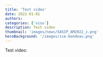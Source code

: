```yaml
---
title: 'Test video'
date: 2022-01-01
authors:
categories: ['visu']
description: Test video
thumbnail: 'images/news/SASIP_AM2022_z.png'
heroBackground: '/images/ice-bandeau.png'
---
```


Test video:
